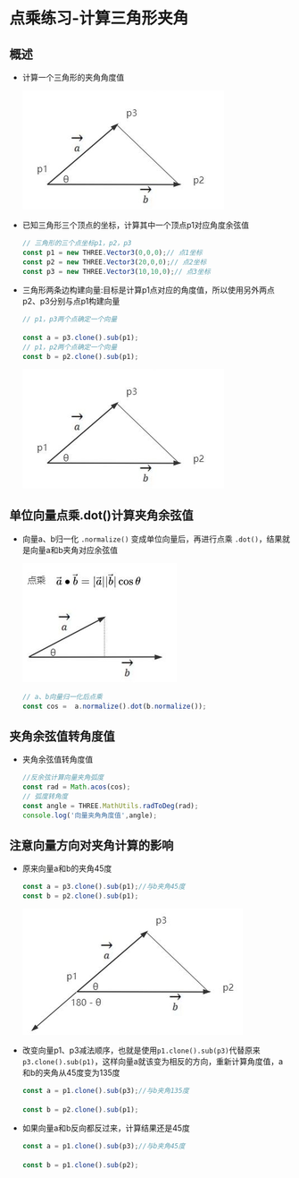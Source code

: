 # 点乘练习-计算三角形夹角

## 概述

+ 计算一个三角形的夹角角度值

  ![向量点乘计算三角形夹角](images/向量点乘计算三角形夹角.jpg)

+ 已知三角形三个顶点的坐标，计算其中一个顶点p1对应角度余弦值

  ```js
  // 三角形的三个点坐标p1，p2，p3
  const p1 = new THREE.Vector3(0,0,0);// 点1坐标
  const p2 = new THREE.Vector3(20,0,0);// 点2坐标
  const p3 = new THREE.Vector3(10,10,0);// 点3坐标
  ```

+ 三角形两条边构建向量:目标是计算p1点对应的角度值，所以使用另外两点p2、p3分别与点p1构建向量

  ```js
  // p1，p3两个点确定一个向量

  const a = p3.clone().sub(p1);
  // p1，p2两个点确定一个向量
  const b = p2.clone().sub(p1);
  ```

  ![向量点乘计算三角形夹角](images/向量点乘计算三角形夹角.jpg)

## 单位向量点乘.dot()计算夹角余弦值

+ 向量a、b归一化 `.normalize()` 变成单位向量后，再进行点乘 `.dot()`，结果就是向量a和b夹角对应余弦值

  ![向量a和b点乘几何含义](./images/向量a和b点乘几何含义.jpg)

  ```js
  // a、b向量归一化后点乘
  const cos =  a.normalize().dot(b.normalize());
  ```

## 夹角余弦值转角度值

+ 夹角余弦值转角度值

  ```js
  //反余弦计算向量夹角弧度
  const rad = Math.acos(cos);
  // 弧度转角度
  const angle = THREE.MathUtils.radToDeg(rad);
  console.log('向量夹角角度值',angle);
  ```

## 注意向量方向对夹角计算的影响

+ 原来向量a和b的夹角45度

  ```js
  const a = p3.clone().sub(p1);//与b夹角45度
  const b = p2.clone().sub(p1);
  ```

  ![](images/向量方向对夹角影响.jpg)

+ 改变向量p1、p3减法顺序，也就是使用`p1.clone().sub(p3)`代替原来`p3.clone().sub(p1)`，这样向量a就该变为相反的方向，重新计算角度值，a和b的夹角从45度变为135度

  ```js
  const a = p1.clone().sub(p3);//与b夹角135度

  const b = p2.clone().sub(p1);
  ```

+ 如果向量a和b反向都反过来，计算结果还是45度

  ```js
  const a = p1.clone().sub(p3);//与b夹角45度

  const b = p1.clone().sub(p2);
  ```
